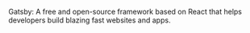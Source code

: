 Gatsby: A free and open-source framework based on React that helps developers build blazing fast websites and apps.